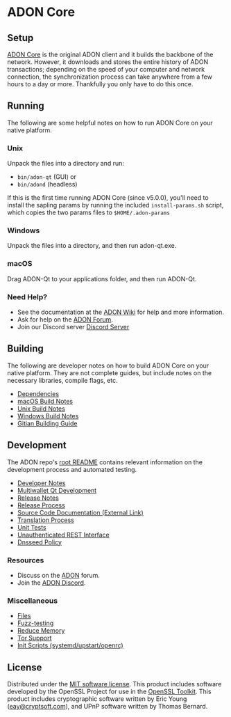 ADON Core
=============

Setup
---------------------
[ADON Core](http://adon.adonis.exchange/wallet) is the original ADON client and it builds the backbone of the network. However, it downloads and stores the entire history of ADON transactions; depending on the speed of your computer and network connection, the synchronization process can take anywhere from a few hours to a day or more. Thankfully you only have to do this once.

Running
---------------------
The following are some helpful notes on how to run ADON Core on your native platform.

### Unix

Unpack the files into a directory and run:

- `bin/adon-qt` (GUI) or
- `bin/adond` (headless)

If this is the first time running ADON Core (since v5.0.0), you'll need to install the sapling params by running the included `install-params.sh` script, which copies the two params files to `$HOME/.adon-params`

### Windows

Unpack the files into a directory, and then run adon-qt.exe.

### macOS

Drag ADON-Qt to your applications folder, and then run ADON-Qt.

### Need Help?

* See the documentation at the [ADON Wiki](https://docs.adonis.exchange/)
for help and more information.
* Ask for help on the [ADON Forum](http://forum.adonis.exchange).
* Join our Discord server [Discord Server](https://discord.adonis.exchange)

Building
---------------------
The following are developer notes on how to build ADON Core on your native platform. They are not complete guides, but include notes on the necessary libraries, compile flags, etc.

- [Dependencies](dependencies.md)
- [macOS Build Notes](build-osx.md)
- [Unix Build Notes](build-unix.md)
- [Windows Build Notes](build-windows.md)
- [Gitian Building Guide](gitian-building.md)

Development
---------------------
The ADON repo's [root README](/README.md) contains relevant information on the development process and automated testing.

- [Developer Notes](developer-notes.md)
- [Multiwallet Qt Development](multiwallet-qt.md)
- [Release Notes](release-notes.md)
- [Release Process](release-process.md)
- [Source Code Documentation (External Link)](https://www.fuzzbawls.pw/adon/doxygen/)
- [Translation Process](translation_process.md)
- [Unit Tests](unit-tests.md)
- [Unauthenticated REST Interface](REST-interface.md)
- [Dnsseed Policy](dnsseed-policy.md)

### Resources
* Discuss on the [ADON](http://forum.adonis.exchange) forum.
* Join the [ADON Discord](https://discord.adonis.network).

### Miscellaneous
- [Files](files.md)
- [Fuzz-testing](fuzzing.md)
- [Reduce Memory](reduce-memory.md)
- [Tor Support](tor.md)
- [Init Scripts (systemd/upstart/openrc)](init.md)

License
---------------------
Distributed under the [MIT software license](/COPYING).
This product includes software developed by the OpenSSL Project for use in the [OpenSSL Toolkit](https://www.openssl.org/). This product includes
cryptographic software written by Eric Young ([eay@cryptsoft.com](mailto:eay@cryptsoft.com)), and UPnP software written by Thomas Bernard.

